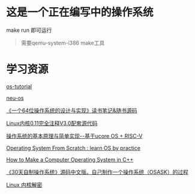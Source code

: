 # 这是一个正在编写中的操作系统

make run 即可运行
> 需要qemu-system-i386 make工具

# 学习资源

[os-tutorial](https://github.com/cfenollosa/os-tutorial)

[neu-os](https://github.com/VOID001/neu-os)

[《一个64位操作系统的设计与实现》读书笔记&随书源码](https://github.com/yifengyou/The-design-and-implementation-of-a-64-bit-operating-system)

[Linux内核0.11完全注释V3.0配套源代码](https://github.com/loveveryday/linux0.11)

[操作系统的基本原理与简单实现--基于ucore OS + RISC-V](https://github.com/chyyuu/simple_os_book)

[Operating System From Scratch : learn OS by practice](https://github.com/yyu/osfs00)

[How to Make a Computer Operating System in C++](https://github.com/SamyPesse/How-to-Make-a-Computer-Operating-System)

[《30天自制操作系统》源码中文版。自己制作一个操作系统（OSASK）的过程](https://github.com/yourtion/30dayMakeOS)

[Linux 内核解密](https://github.com/MintCN/linux-insides-zh)

[](http://www.osdever.net/bkerndev/Docs/intro.htm)
